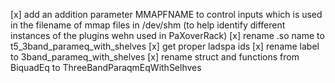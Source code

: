 [x] add an addition parameter MMAPFNAME to control inputs which is used in
    the filename of mmap files in /dev/shm (to help identify different instances
    of the plugins wehn used in PaXoverRack)
[x] rename .so name to t5_3band_parameq_with_shelves
[x] get proper ladspa ids
[x] rename label to 3band_parameq_with_shelves
[x] rename struct and functions from BiquadEq to ThreeBandParaqmEqWithSelhves
